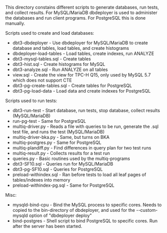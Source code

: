 This directory constains different scripts to generate databases, run tests, and collect results.  For MySQL/MariaDB dbdeployer is used to administer the databases
and run client programs.  For PostgreSQL this is done manually.

Scripts used to create and load databases:

  * dbt3-dbdeployer - Use dbdeployer for MySQL/MariaDB to create database and tables, load tables, and create histograms
  * dbdeployer-load-tables - Load tables, create indexes, run ANALYZE
  * dbt3-mysql-tables.sql - Create tables
  * dbt3-hist.sql - Create histograms for MySQL
  * dbt3-analyze.sql - Run ANALYZE on all tables
  * view.sql - Create the view for TPC-H Q15, only used by MySQL 5.7 which does not support CTE
  * dbt3-pg-create-tables.sql - Create tables for PostgreSQL
  * dbt3-pg-load-data - Load data and create indexes for PostgreSQL
  
Scripts used to run tests:

  * dbt3-run-test - Start database, run tests, stop database, collect results (MySQL/MariaDB)
  * run-pg-test - Same for PostgreSQL
  * multiq-driver.py - Reads a file with queries to be run, generate the .sql test file, and runs the test (MySQL/MariaDB)
  * multiq-driver-bka.py - Same, but turns on BKA
  * multiq-postgres.py - Same for PostgreSQL
  * multiq-plandiff.py - Find differences in query plan for two test runs
  * multiq-result.py - Collects results for a test run
  * queries.py - Basic routines used by the multiq-programs
  * dbt3-SF10.sql - Queries run for MySQL/MariaDB
  * dbt3-pg-SF10.sql - Queries for PostgreSQL
  * preload-withindex.sql - Ran before tests to load all leaf pages of tables/indexes into memory
  * preload-withindex-pg.sql - Same for PostgreSQL
  
Misc:
  * mysqld-bind-cpu - Bind the MySQL process to specific cores.  Needs to copied to the bin-directory of dbdeployer, and used for the --custom-mysqld option of "dbdeployer deploy"
  * bind-postgres - Shell script to bind PostgreSQL to specific cores. Run after the server has been started.
  














